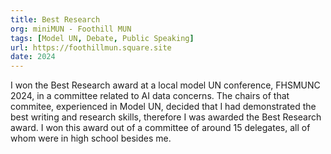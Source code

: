 ```yaml
---
title: Best Research
org: miniMUN - Foothill MUN
tags: [Model UN, Debate, Public Speaking]
url: https://foothillmun.square.site
date: 2024
---
```


I won the Best Research award at a local model UN conference, FHSMUNC 2024, in a committee related to AI data concerns. The chairs of that commitee, experienced in Model UN, decided that I had demonstrated the best writing and research skills, therefore I was awarded the Best Research award. I won this award out of a committee of around 15 delegates, all of whom were in high school besides me.